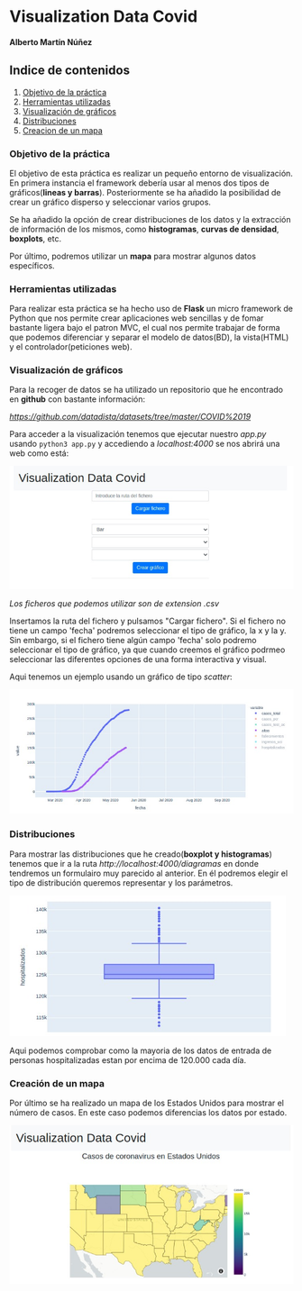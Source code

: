 # Visualization Data Covid


#### Alberto Martín Núñez

## Indice de contenidos

1. [Objetivo de la práctica](#id1)
2. [Herramientas utilizadas](#id2)
3. [Visualización de gráficos](#id3)
4. [Distribuciones](#id4)
5. [Creacion de un mapa](#id5)




### Objetivo de la práctica <a name="id1"></a>

El objetivo de esta práctica es realizar un pequeño entorno de visualización. En primera instancia el framework debería usar al menos dos tipos de gráficos(**lineas y barras**). Posteriormente se ha añadido la posibilidad de crear un gráfico disperso y seleccionar varios grupos. 

Se ha añadido la opción de crear distribuciones de los datos y la extracción de información de los mismos, como **histogramas**, **curvas de densidad**, **boxplots**, etc.

Por último, podremos utilizar un **mapa** para mostrar algunos datos específicos.


### Herramientas utilizadas <a name="id2"></a>

Para realizar esta práctica se ha hecho uso de **Flask** un micro framework de Python que nos permite crear aplicaciones web sencillas y de fomar bastante ligera bajo el patron MVC, el cual nos permite trabajar de forma que podemos diferenciar y separar el modelo de datos(BD), la vista(HTML) y el controlador(peticiones web).

### Visualización de gráficos <a name="id3"></a>

Para la recoger de datos se ha utilizado un repositorio que he encontrado en **github** con bastante información:

*https://github.com/datadista/datasets/tree/master/COVID%2019*

Para acceder a la visualización tenemos que ejecutar nuestro *app.py* usando `python3 app.py` y accediendo a *localhost:4000* se nos abrirá una web como está:

![Pagina Web](img/web.jpeg)

*Los ficheros que podemos utilizar son de extension .csv*

Insertamos la ruta del fichero y pulsamos "Cargar fichero". Si el fichero no tiene un campo 'fecha' podremos seleccionar el tipo de gráfico, la x y la y. Sin embargo, si el fichero tiene algún campo 'fecha' solo podremo seleccionar el tipo de gráfico, ya que cuando creemos el gráfico podrmeo seleccionar las diferentes opciones de una forma interactiva y visual.

Aqui tenemos un ejemplo usando un gráfico de tipo *scatter*:

![Total/altas](img/total_altas.jpeg)


### Distribuciones <a name="id4"></a>

Para mostrar las distribuciones que he creado(**boxplot y histogramas**) tenemos que ir a la ruta *http://localhost:4000/diagramas* en donde tendremos un formulairo muy parecido al anterior. En él podremos elegir el tipo de distribución queremos representar y los parámetros.

![Box Plot](img/boxplot.jpeg)

Aqui podemos comprobar como la mayoria de los datos de entrada de personas hospitalizadas estan por encima de 120.000 cada día.


### Creación de un mapa <a name="id5"></a>

Por último se ha realizado un mapa de los Estados Unidos para mostrar el número de casos. En este caso podemos diferencias los datos por estado.

![Map](img/map.jpeg)